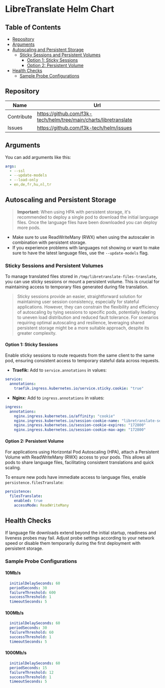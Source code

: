 # LibreTranslate Helm Chart

## Table of Contents

- [Repository](#repository)
- [Arguments](#arguments)
- [Autoscaling and Persistent Storage](#autoscaling-and-persistent-storage)
  - [Sticky Sessions and Persistent Volumes](#sticky-sessions-and-persistent-volumes)
    - [Option 1: Sticky Sessions](#option-1-sticky-sessions)
    - [Option 2: Persistent Volume](#option-2-persistent-volume)
- [Health Checks](#health-checks)
  - [Sample Probe Configurations](#sample-probe-configurations)

## Repository

| Name       | Url                                                              |
|------------|------------------------------------------------------------------|
| Contribute | https://github.com/f3k-tech/helm/tree/main/charts/libretranslate |
| Issues     | https://github.com/f3k-tech/helm/issues                          |




## Arguments

You can add arguments like this:

```yaml
args:
  - --ssl
  - --update-models
  - --load-only
  - en,de,fr,hu,nl,tr
```

## Autoscaling and Persistent Storage

> **Important:** When using HPA with persistent storage, it's recommended to deploy a single pod to download the initial language files. Once the language files have been downloaded you can deploy more pods. 

* Make sure to use ReadWriteMany (RWX) when using the autoscaler in combination with persistent storage. 
* If you experience problems with languages not showing or want to make sure to have the latest language files, use the ```--update-models``` flag.

### Sticky Sessions and Persistent Volumes

To manage translated files stored in `/tmp/libretranslate-files-translate`, you can use sticky sessions or mount a persistent volume. This is crucial for maintaining access to temporary files generated during file translation.

>Sticky sessions provide an easier, straightforward solution for maintaining user session consistency, especially for stateful applications. However, they can constrain the flexibility and efficiency of autoscaling by tying sessions to specific pods, potentially leading to uneven load distribution and reduced fault tolerance. For scenarios requiring optimal autoscaling and resilience, leveraging shared persistent storage might be a more suitable approach, despite its greater complexity.

#### Option 1: Sticky Sessions

Enable sticky sessions to route requests from the same client to the same pod, ensuring consistent access to temporary stateful data across requests. 

- **Traefik:** Add to `service.annotations` in values:

```yaml
service:
  annotations:
    traefik.ingress.kubernetes.io/service.sticky.cookie: "true"
```

- **Nginx:** Add to `ingress.annotations` in values:

```yaml
ingress:
  annotations:
    nginx.ingress.kubernetes.io/affinity: "cookie"
    nginx.ingress.kubernetes.io/session-cookie-name: "libretranslate-session"
    nginx.ingress.kubernetes.io/session-cookie-expires: "172800"
    nginx.ingress.kubernetes.io/session-cookie-max-age: "172800"
```

#### Option 2: Persistent Volume

For applications using Horizontal Pod Autoscaling (HPA), attach a Persistent Volume with ReadWriteMany (RWX) access to your pods. This allows all pods to share language files, facilitating consistent translations and quick scaling.

To ensure new pods have immediate access to language files, enable `persistence.filesTranslate`:

```yml
persistence:
  filesTranslate:
    enabled: true
    accessMode: ReadWriteMany
```

## Health Checks

If language file downloads extend beyond the initial startup, readiness and liveness probes may fail. Adjust probe settings according to your network speed or disable them temporarily during the first deployment with persistent storage.

### Sample Probe Configurations

#### 10Mb/s

```yml
  initialDelaySeconds: 60
  periodSeconds: 30
  failureThreshold: 600
  successThreshold: 1
  timeoutSeconds: 5
```

#### 100Mb/s

```yml
  initialDelaySeconds: 60
  periodSeconds: 30
  failureThreshold: 60
  successThreshold: 1
  timeoutSeconds: 5
```

#### 1000Mb/s

```yml
  initialDelaySeconds: 60
  periodSeconds: 15
  failureThreshold: 12
  successThreshold: 1
  timeoutSeconds: 5
```
